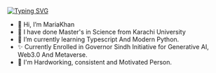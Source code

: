 [![Typing SVG](https://readme-typing-svg.demolab.com?font=Fira+Code&size=16&pause=1000&color=F73692&center=true&random=false&width=435&lines=Hi%2C+I'm++Maria+Khan;Always+Learning+New+Things;Passionate+to+become+a+Successful+Developer;Currently+Learning+Advanced+Programming+)](https://git.io/typing-svg)

- 👋 Hi, I’m MariaKhan
- 🌸 I have done Master's in Science from Karachi University
- 🌱 I’m currently learning Typescript And Modern Python.
- ✨ Currently Enrolled in Governor Sindh Initiative for Generative AI, Web3.0 And Metaverse.
- 🌼 I'm Hardworking, consistent and Motivated Person.


<!---
MariaKhan10/MariaKhan10 is a ✨ special ✨ repository because its `README.md` (this file) appears on your GitHub profile.
You can click the Preview link to take a look at your changes.
--->
